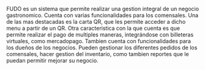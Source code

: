 FUDO es un sistema que permite realizar una gestion integral de un negocio gastronomico. Cuenta con varias funcionalidades para los comensales. Una de las mas destacadas es la carta QR, que les permite acceder a dicho menu a partir de un QR.
Otra caracteristica con la que cuenta es que permite realizar el pago de multiples maneras, integrándose con billeteras virtuales, como mercadopago.
Tambien cuenta con funcionalidades para los dueños de los negocios. Pueden gestionar los diferentes pedidos de los comensales, hacer gestion del inventario, como tambien reportes que le puedan permitir mejorar su negocio.